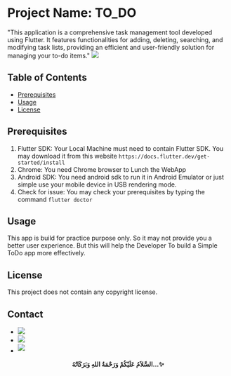 # Project Name: TO_DO
"This application is a comprehensive task management tool developed using Flutter. It features functionalities for adding, deleting, searching, and modifying task lists, providing an efficient and user-friendly solution for managing your to-do items."
<img src = "https://user-images.githubusercontent.com/73097560/115834477-dbab4500-a447-11eb-908a-139a6edaec5c.gif">

## Table of Contents
* [Prerequisites](#Prerequisites)
* [Usage](#usage)
* [License](#license)

## Prerequisites
1. Flutter SDK: Your Local Machine must need to contain Flutter SDK. You may download it from this website ```https://docs.flutter.dev/get-started/install```
2. Chrome: You need Chrome browser to Lunch the WebApp
3. Android SDK: You need android sdk to run it in Android Emulator or just simple use your mobile device in USB rendering mode.
4. Check for issue: You may check your prerequisites by typing the command ```flutter doctor```

## Usage
This app is build for practice purpose only. So it may not provide you a better user experience. But this will help the Developer To build a Simple ToDo app more effectively.

## License
This project does not contain any copyright license.

## Contact
<ul>
  <li>
    <a href="https://www.facebook.com/rakib.ul.islam.nahim">
      <img src="https://img.shields.io/badge/facebook: Rakibul%20Islam%20Nahim-8A2BE2.svg?style=for-the-badge&logo=facebook&logoColor=white" t=facebook"/>
    </a>
  </li>
  <li>
    <a href="https://www.linkedin.com/in/rakib-nahim-46293a24a">
      <img src="https://img.shields.io/badge/LinkedIn: Rakib%20Nahim-0077B5.svg?style=for-the-badge&logo=linkedin&logoColor=white" t=LinkedIn"/>
    </a>
  </li>
<li>
<a href="mailto:rakib.ul.islam.nahim.cuet@gmail.com" target="_blank">
<img src="https://img.shields.io/badge/gmail: rakibulislamnahim-%23EA4335.svg?style=for-the-badge&logo=gmail&logoColor=white" t=mail style="margin-bottom: 5px;"/>
</a>
</li>
</ul>
<div align="center">
<b>السَّلاَمُ عَلَيْكُمْ وَرَحْمَةُ اللهِ وَبَرَكَاتُهُ...✨</b>
</div>
